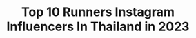 ---
title: Top 10 Runners Instagram Influencers In Thailand in 2023
description: >-
  Find top runners Instagram influencers in Thailand in 2023. Most popular hashtags: #frontrowathome #edfw2020 #mtu.
platform: Instagram
hits: 19
text_top: Analyze the best Instagram profiles on inBeat.
text_bottom: inBeat aggregates 19 Instagram influencers like this in Thailand for you to pitch.
profiles:
  - username: "veenapraveenar"
    fullname: >-
      Praveenar Singh (Veena)
    bio: >-
      1st runner up Miss Universe Thailand 2020 For work: +66822249942, +66967969559 (K.Noom)
    location: "Thailand"
    followers: 96948
    engagement: 1340
    commentsToLikes: 0.015603
    id: ck5ho1c78or6r0i114isd87u6
    verified: false
    hashtags: "#missuniverse2020, #true5g, #missuniverse, #missuniversethailand2020"
  - username: "__piploy__"
    fullname: >-
      🌻☀️
    bio: >-
      2 nd runner-up missteenthailand 2018 👑 GMM TV for work : 090-2629396 (P’som)📲
    location: "Thailand"
    followers: 292777
    engagement: 1785
    commentsToLikes: 0.009383
    id: ck5cgi9feowh00i1162ssntdk
    verified: false
    hashtags: "#sensethemarket, #besoslife, #theshipper, #gmmtv"
  - username: "bellaboonsang"
    fullname: >-
      BELLA BOONSANG
    bio: >-
      2nd runner up MUT2019 For work k. Palm +6690 894 2225
    location: "Thailand"
    followers: 33617
    engagement: 459
    commentsToLikes: 0.013564
    id: ck55m4muo37qk0i114jur58o5
    verified: false
    hashtags: "#klosetgirlfrommars, #klosetaw2020, #frontrowathome, #edfw2020"
  - username: "ssomon"
    fullname: >-
      E S M O N :)
    bio: >-
      👑 MISS TIFFANY UNIVERSE 2018 • 1st Runner Up Miss International Queen 2019 🦋Owner : @esbua.style Contact LINE ID : ninlagar 📞084-2656429 ,083-9161969
    location: "Thailand"
    followers: 25806
    engagement: 452
    commentsToLikes: 0.006564
    id: ck15s4abmb5fj0i19romj7fhh
    verified: false
    hashtags: "#frontrowathome, #set5, #set4, #esmonacademy"
  - username: "bomes_kaweeya"
    fullname: >-
      🍃บ๋ อ ม 🍃
    bio: >-
      ♡ RUNNER ♡ AURORA CNX TEAM 💚 Chiangmai Thailand 🇹🇭
    location: "Thailand"
    followers: 173210
    engagement: 317
    commentsToLikes: 0.006265
    id: ckaotbrnxv7q20i78mbbk6982
    verified: false
    hashtags: "#garminthailand, #movebibbelt, #arirunning, #auroracnxteam"
  - username: "ploybirelay"
    fullname: >-
      PLOY  PEERACHADA  KHUNRAK
    bio: >-
      Face of Beauty International 2019 👑 1st runner up Miss Grand Thailand 2019 For work P’Van 086-1397557
    location: "Thailand"
    followers: 60644
    engagement: 232
    commentsToLikes: 0.008247
    id: ck137grcebggx0i19g84tb4b3
    verified: false
    hashtags: "#carlsjrthailand, #carlsjrth, #hbdtome"
  - username: "yoshirinrada"
    fullname: >-
      Rinrada Thurapan
    bio: >-
      Miss Tiffany Universe 2017 2nd Runner Up Miss InternationalQueen 2018 for work 📞 0818549878 k.poy (line k.poy: dc225224)( linek.Tinh: i_heartbeattt )
    location: "Thailand"
    followers: 1481745
    engagement: 218
    commentsToLikes: 0.003385
    id: ck0vx7nqtxjzu0i19x4ize2sg
    verified: true
    hashtags: "#annejkn, #annejakrajutatip, #ctria, #genytheseries"
  - username: "duirc_"
    fullname: >-
      Dui Thansap
    bio: >-
      🏃🏻‍♂️Adidas Runners Bangkok. Come run with us. 📝Other works, pls contact ☎️ 091-914-4442 K’Teay
    location: "Thailand"
    followers: 66602
    engagement: 416
    commentsToLikes: 0.008471
    id: ck15tvakqk2xq0i19acew8p4i
    verified: false
    hashtags: "#centralworld, #minerethailand, #adidasthailand, #adidasoriginals"
  - username: "dear_ruethai"
    fullname: >-
      Dear Ruethaipreeya Nuanglee
    bio: >-
      เดียร์ ฤทัยปรียา เนื่องลี Miss Tiffany Universe 2019 1st Runner-up Miss international queen 2020 Contact For Work☎️ 081-8549878(คุณปอยใจ)
    location: "Thailand"
    followers: 24406
    engagement: 498
    commentsToLikes: 0.007937
    id: ckaotv8t3xoad0i788e1nc258
    verified: false
    hashtags: "#misstiffany2019, #misstiffanythenextlevel, #mtu2020, #misstiffany"
  - username: "faye_malisorn"
    fullname: >-
      MALISORN_MALI 莉莉
    bio: >-
      Manager of Miss Grand Thailand Miss Grand Thailand 2016 👑 2 runner up of MGI 2016 Artiste Ch7 Work: K’VAN 098-841-9789
    location: "Thailand"
    followers: 426724
    engagement: 94
    commentsToLikes: 0.005801
    id: ck6u0w52li35n0j71ox6uyfh1
    verified: true
    hashtags: "#koshiber, #koshieveryday, #shihabrand, #ch7hddramasociety"
---